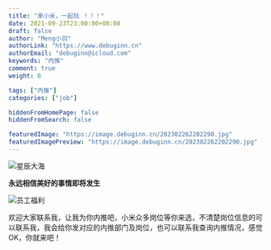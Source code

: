 ```yaml
---
title: "来小米，一起玩 ！！！"
date: 2021-09-23T23:00:00+08:00
draft: false
author: "Meng小羽"
authorLink: "https://www.debuginn.cn"
authorEmail: "debuginn@icloud.com"
keywords: "内推"
comment: true
weight: 0

tags: ["内推"]
categories: ["job"]

hiddenFromHomePage: false
hiddenFromSearch: false

featuredImage: "https://image.debuginn.cn/202302262202290.jpg"
featuredImagePreview: "https://image.debuginn.cn/202302262202290.jpg"
---
```


<!--more-->

![星辰大海](https://image.debuginn.cn/202302262203593.jpg)

**永远相信美好的事情即将发生**

![员工福利](https://image.debuginn.cn/202302262204468.png)

欢迎大家联系我，让我为你内推吧，小米众多岗位等你来选，不清楚岗位信息的可以联系我，我会给你发对应的内推部门及岗位，也可以联系我查询内推情况，感觉OK，你就来吧！